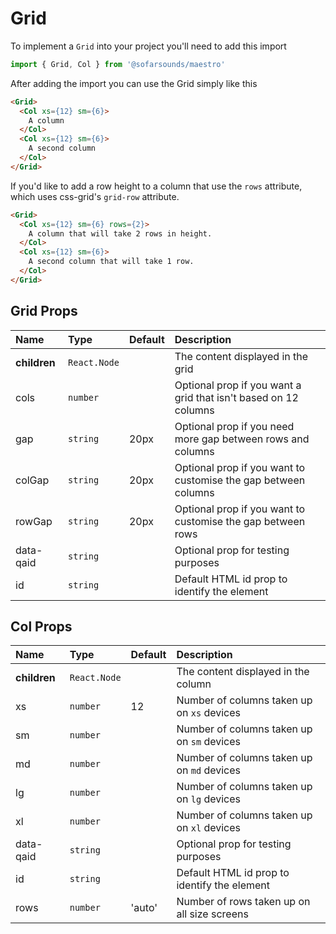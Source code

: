 # Grid 
To implement a `Grid` into your project you'll need to add this import
```js
import { Grid, Col } from '@sofarsounds/maestro'
```

After adding the import you can use the Grid simply like this
```html
<Grid>
  <Col xs={12} sm={6}>
    A column
  </Col>
  <Col xs={12} sm={6}>
    A second column
  </Col>
</Grid>
```

If you'd like to add a row height to a column that use the `rows` attribute,
which uses css-grid's `grid-row` attribute.

```html
<Grid>
  <Col xs={12} sm={6} rows={2}>
    A column that will take 2 rows in height.
  </Col>
  <Col xs={12} sm={6}>
    A second column that will take 1 row.
  </Col>
</Grid>
```

## Grid Props

| Name          | Type         | Default         | Description                      |
| :------------ | :-----       | :-------------- | :------------------------------- |
| **children**  | `React.Node` |                 | The content displayed in the grid
| cols          | `number`     |                 | Optional prop if you want a grid that isn't based on 12 columns
| gap           | `string`     | 20px            | Optional prop if you need more gap between rows and columns
| colGap        | `string`     | 20px            | Optional prop if you want to customise the gap between columns
| rowGap        | `string`     | 20px            | Optional prop if you want to customise the gap between rows
| data-qaid     | `string`     |                 | Optional prop for testing purposes
| id            | `string`     |                 | Default HTML id prop to identify the element

## Col Props

| Name          | Type         | Default         | Description                      |
| :------------ | :-----       | :-------------- | :------------------------------- |
| **children**  | `React.Node` |                 | The content displayed in the column
| xs            | `number`     | 12              | Number of columns taken up on `xs` devices
| sm            | `number`     |                 | Number of columns taken up on `sm` devices
| md            | `number`     |                 | Number of columns taken up on `md` devices
| lg            | `number`     |                 | Number of columns taken up on `lg` devices
| xl            | `number`     |                 | Number of columns taken up on `xl` devices
| data-qaid     | `string`     |                 | Optional prop for testing purposes
| id            | `string`     |                 | Default HTML id prop to identify the element
| rows          | `number`     | 'auto'          | Number of rows taken up on all size screens
